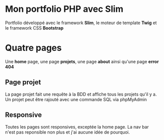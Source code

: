# Mon portfolio PHP avec Slim

Portfolio développé avec le framework **Slim**, le moteur de template **Twig** et le framework CSS **Bootstrap**

# Quatre pages 
Une **home** page, une page **projets**, une page **about** ainsi qu'une page **error 404**

## Page projet
La page projet fait une requête à la BDD et affiche tous les projets qu'il y a.
Un projet peut être rajouté avec une commande SQL via phpMyAdmin

## Responsive 
Toutes les pages sont responsives, exceptée la home page.
La nav bar n'est pas reponsible non plus et j'ai aucune idée de pourquoi.


